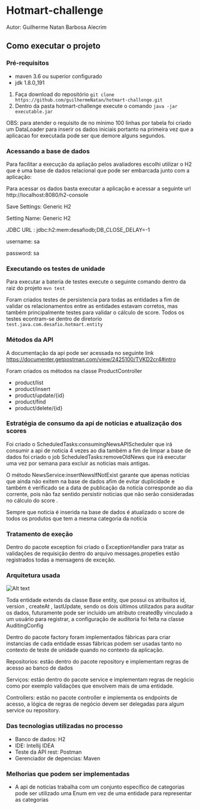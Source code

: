 # Hotmart-challenge
Autor: Guilherme Natan Barbosa Alecrim

## Como executar o projeto 

### Pré-requisitos 
 - maven 3.6 ou superior configurado 
 - jdk 1.8.0_191 
 
1. Faça download do repositório 
 ```git clone https://github.com/guilhermeNatan/hotmart-challenge.git``` 
1. Dentro da pasta hotmart-challenge execute o comando  ```java -jar executable.jar```


OBS:  para atender o requisito de no mínimo 100 linhas por tabela foi criado um DataLoader 
para inserir os dados iniciais portanto na primeira vez que a aplicacao for executada pode ser
que demore alguns segundos. 


### Acessando a  base de dados 
Para facilitar a execução da apliação pelos avaliadores escolhi utilizar o H2 que é uma base
de dados relacional que pode ser embarcada junto com a  aplicação: 

Para acessar os dados basta executar a aplicação e acessar a seguinte url http://localhost:8080/h2-console 

Save Settings: Generic H2

Setting Name: Generic H2

JDBC URL : jdbc:h2:mem:desafiodb;DB_CLOSE_DELAY=-1

username: sa

password: sa


### Executando os testes de unidade 
Para executar a bateria de testes execute o seguinte comando dentro da raiz do projeto
```mvn test```


Foram criados testes de persistencia para todas as entidades a fim de validar os relacionamentos entre as entidades estavam 
corretos, mas também principalmente testes para validar o cálculo de score. 
Todos os testes econtram-se dentro de diretorio ```test.java.com.desafio.hotmart.entity```



### Métodos da API 
A documentação da api pode ser acessada no seguinte link
https://documenter.getpostman.com/view/2425100/TVKD2cr4#intro 

Foram criados os métodos  na classe ProductController
* product/list 
* product/insert 
* product/update/{id}
* product/find
* product/delete/{id}


### Estratégia de consumo da api de notícias e atualização dos scores
Foi criado o ScheduledTasks:consumingNewsAPIScheduler que irá consumir a api de noticia 4 vezes ao dia
também a fim de limpar a base de dados foi criado o job ScheduledTasks:removeOldNews que irá executar uma vez por semana 
para excluir as noticias mais antigas.
 
 
O método  NewsService:insertNewsIfNotExist garante que apenas notícias que ainda não exitem na base de dados
afim de evitar duplicidade e também é verificado se a data de publicação da notícia corresponde ao dia corrente, pois 
não faz sentido persistir noticias que não serão consideradas no cálculo do score . 

Sempre que noticia é inserida na base de dados é atualizado o score de todos os produtos que tem a mesma categoria da   notícia 



 
### Tratamento de exeção 
Dentro do pacote exception foi criado o ExceptionHandler  para tratar as validações de requisição 
dentro do arquivo messages.propeties estão registrados todas a mensagens de exceção. 



### Arquitetura usada
![Alt text](/desafio.png "Diagrama de entidades ") 

Toda entidade extends da classe Base entity, que possui os atribuitos id, version , createAt , lastUpdate, 
sendo os dois  últimos utilizados para auditar os dados, futuramente pode ser incluido 
um atributo createdBy vinculado a um usuário para registrar, a configuração de auditoria 
foi feita na classe AuditingConfig 

Dentro do pacote factory foram implementados fábricas para criar instancias de cada 
entidade essas fábricas podem ser usadas tanto no contexto de teste de unidade 
quando no contexto da aplicação. 

Repositorios: estão dentro do pacote repository e implementam regras de acesso ao banco de dados 

Serviços: estão dentro do pacote service e implementam regras de negócio como por exemplo validações que envolvem
mais de uma entidade. 
 
Controllers: estão no pacote controller e implementa os endpoints de acesso, a lógica de regras 
de negócio devem ser delegadas para algum service ou repository. 



  
  
### Das tecnologias utilizadas no processo 
- Banco de dados: H2 
- IDE:  Intellij IDEA
- Teste da API rest: Postman 
- Gerenciador de depencias: Maven 


 ### Melhorias que podem ser implementadas
 - A api de noticias trabalha com um conjunto específico de categorias pode ser utilizado 
 uma Enum em vez de uma entidade  para representar as categorias
